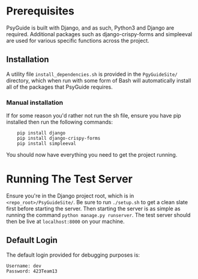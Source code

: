 # Prerequisites

PsyGuide is built with Django, and as such, Python3 and Django are required.  Additional packages such as django-crispy-forms and simpleeval are used for various specific functions across the project.

## Installation

A utility file ```install_dependencies.sh``` is provided in the ```PgyGuideSite/``` directory, which when run with some form of Bash will automatically install all of the packages that PsyGuide requires.


### Manual installation

If for some reason you'd rather not run the sh file, ensure you have pip installed then run the following commands:

```text
    pip install django
    pip install django-crispy-forms
    pip install simpleeval
```

You should now have everything you need to get the project running.

# Running The Test Server


Ensure you're in the Django project root, which is in ```<repo_root>/PsyGuideSite/```.  Be sure to run ```./setup.sh``` to get a clean slate first before starting the server.  Then starting the server is as simple as running the command ```python manage.py runserver```. The test server should then be live at ```localhost:8000``` on your machine.

## Default Login

The default login provided for debugging purposes is:

    Username: dev
    Password: 423Team13
